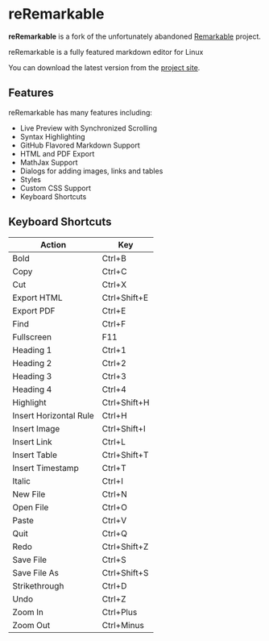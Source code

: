 # reRemarkable

**reRemarkable** is a fork of the unfortunately abandoned
[Remarkable](https://github.com/jamiemcg/Remarkable) project.

reRemarkable is a fully featured markdown editor for Linux

You can download the latest version from the [project site](https://github.com/pjobson/reRemarkable).

## Features

reRemarkable has many features including:

- Live Preview with Synchronized Scrolling
- Syntax Highlighting
- GitHub Flavored Markdown Support
- HTML and PDF Export
- MathJax Support
- Dialogs for adding images, links and tables
- Styles
- Custom CSS Support
- Keyboard Shortcuts

## Keyboard Shortcuts

| Action                 | Key          |
| --                     | --           |
| Bold                   | Ctrl+B       |
| Copy                   | Ctrl+C       |
| Cut                    | Ctrl+X       |
| Export HTML            | Ctrl+Shift+E |
| Export PDF             | Ctrl+E       |
| Find                   | Ctrl+F       |
| Fullscreen             | F11          |
| Heading 1              | Ctrl+1       |
| Heading 2              | Ctrl+2       |
| Heading 3              | Ctrl+3       |
| Heading 4              | Ctrl+4       |
| Highlight              | Ctrl+Shift+H |
| Insert Horizontal Rule | Ctrl+H       |
| Insert Image           | Ctrl+Shift+I |
| Insert Link            | Ctrl+L       |
| Insert Table           | Ctrl+Shift+T |
| Insert Timestamp       | Ctrl+T       |
| Italic                 | Ctrl+I       |
| New File               | Ctrl+N       |
| Open File              | Ctrl+O       |
| Paste                  | Ctrl+V       |
| Quit                   | Ctrl+Q       |
| Redo                   | Ctrl+Shift+Z |
| Save File              | Ctrl+S       |
| Save File As           | Ctrl+Shift+S |
| Strikethrough          | Ctrl+D       |
| Undo                   | Ctrl+Z       |
| Zoom In                | Ctrl+Plus    |
| Zoom Out               | Ctrl+Minus   |
